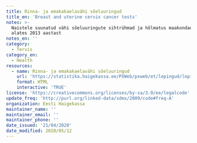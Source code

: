 ```yaml
---
title: Rinna- ja emakakaelavähi sõeluuringud
title_en: 'Breast and uterine cervix cancer tests'
notes: >-
  Naistele suunatud vähi sõeluuringute sihtrühmad ja hõlmatus maakondade lõikes,
  alates 2013 aastast
notes_en: ''
category: 
  - Tervis
category_en: 
  - Health
resources:
  - name: Rinna- ja emakakaelavähi sõeluuringud
    url: 'https://statistika.haigekassa.ee/PXWeb/pxweb/et/lepingud/lepingud__1_ennetus__S%c3%b5eluuringud/EN30.px/?rxid=a325f15f-bcfa-4097-8d98-b937f087acca'
    format: HTML
    interactive: 'TRUE'
license: 'https://creativecommons.org/licenses/by-sa/3.0/ee/legalcode'
update_freq: 'http://purl.org/linked-data/sdmx/2009/code#freq-A'
organization: Eesti Haigekassa
maintainer_name: ''
maintainer_email: ''
maintainer_phone: ''
date_issued: '21/04/2020'
date_modified: 2020/05/12
---
```

